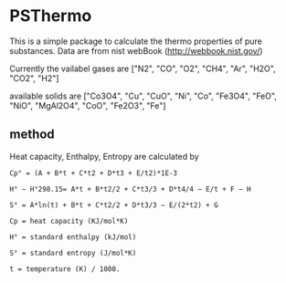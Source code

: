 # PSThermo
This is a simple package to calculate the thermo properties of pure substances.
Data are from nist webBook (http://webbook.nist.gov/)

Currently the vailabel gases are ["N2", "CO", "O2", "CH4", "Ar", "H2O", "CO2", "H2"]

available solids are ["Co3O4", "Cu", "CuO", "Ni", "Co", "Fe3O4", "FeO", "NiO", "MgAl2O4", "CoO", "Fe2O3", "Fe"]

## method

Heat capacity, Enthalpy, Entropy are calculated by

    Cp° = (A + B*t + C*t2 + D*t3 + E/t2)*1E-3

    H° − H°298.15= A*t + B*t2/2 + C*t3/3 + D*t4/4 − E/t + F − H

    S° = A*ln(t) + B*t + C*t2/2 + D*t3/3 − E/(2*t2) + G

    Cp = heat capacity (KJ/mol*K)

    H° = standard enthalpy (kJ/mol)

    S° = standard entropy (J/mol*K)

    t = temperature (K) / 1000.

